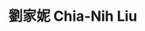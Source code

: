 ---
chinese_name: 劉家妮
english_name: Chia-Nih Liu
title: 劉家妮 Chia-Nih Liu
id: liuchianih
collection: members
position: Part-time Research Assistant
type: part-time research assistant
department: 經濟學系學士班二年級
image_path: https://source.unsplash.com/collection/139386/600x600?a=.png
photo: pt_ra/bio-photo.jpg
blurb: 123
---